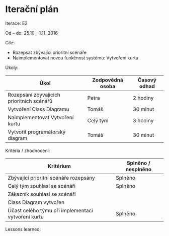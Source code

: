 <h1>Iterační plán</h1>
Iterace:  E2

Od – do:
25.10 - 1.11. 2016

Cíle:
- Rozepsat zbývající prioritní scénáře
- Naimplementovat novou funkčnost systému: Vytvoření kurtu


Úkoly:

|Úkol|	Zodpovědná osoba|	Časový odhad|
|---|---|---|
Rozepsání zbývajících prioritních scénářů|Petra|2 hodiny
Vytvoření Class Diagramu|Tomáš|30 minut
Naimplementovat Vytvoření kurtu|Celý tým|3 hodiny
Vytvořit programátorský diagram|Tomáš|30 minut



Kritéria / zhodnocení:

|Kritérium	|Splněno / nesplněno|
|---|---|
|Zbývající prioritní scénáře rozepsány|Splněno|
|Celý tým souhlasí se scénáři|Splněno|
|Zákazník souhlasí se scénáři||
|Class Diagram vytvořen||
|Účast celého týmu při implementaci vytvoření kurtu|Splněno|

Lessons learned:
